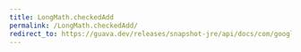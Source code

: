 ```yaml
---
title: LongMath.checkedAdd
permalink: /LongMath.checkedAdd/
redirect_to: https://guava.dev/releases/snapshot-jre/api/docs/com/google/common/math/LongMath.html#checkedAdd-long-long-
---
```

